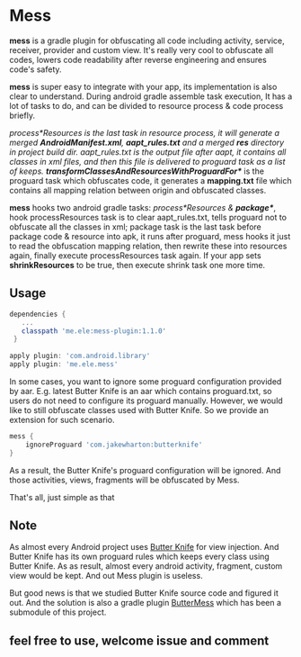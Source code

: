 # Mess


**mess** is a gradle plugin for obfuscating all code including activity, service, receiver, provider and custom view. It's really very cool to obfuscate all codes, lowers code readability after reverse engineering and ensures code's safety. 

**mess** is super easy to integrate with your app, its implementation is also clear to understand. During android gradle assemble task execution, It has a lot of tasks to do,  and can be divided to resource process & code process briefly.  

 **process\**Resources** is the last task in resource process, it will generate a merged **AndroidManifest.xml**,  **aapt_rules.txt**  and  a merged **res** directory in project build dir.  aapt_rules.txt is the output file after aapt, it contains all classes in xml files, and then this file is delivered to proguard task as a list of keeps. 
 **transformClassesAndResourcesWithProguardFor\**** is the proguard task which obfuscates code,  it generates a **mapping.txt** file which contains all mapping relation between origin and obfuscated classes. 
 
 **mess** hooks two android gradle tasks: **process\**Resources** & **package\****, hook processResources task is to clear aapt_rules.txt,  tells proguard not to obfuscate all the classes in xml;  package task is the last task before package code & resource into apk, it runs after proguard, mess hooks it just to read the obfuscation mapping relation, then rewrite these into resources again, finally execute processResources task again. If your app sets **shrinkResources** to be true, then execute shrink task one more time. 
 


## Usage

```groovy
dependencies {
   ...
   classpath 'me.ele:mess-plugin:1.1.0'
 }
  
apply plugin: 'com.android.library'
apply plugin: 'me.ele.mess'

```

In some cases, you want to ignore some proguard configuration provided by aar. E.g. latest Butter Knife is an aar which contains proguard.txt, so users do not need to configure its proguard manually.
However, we would like to still obfuscate classes used with Butter Knife. So we provide an extension for such scenario.

```groovy
mess {
    ignoreProguard 'com.jakewharton:butterknife'
}
```

As a result, the Butter Knife's proguard configuration will be ignored. And those activities, views, fragments will be obfuscated by Mess.

That's all, just simple as that

## Note
As almost every Android project uses [Butter Knife](https://jakewharton.github.io/butterknife/) for view injection. And Butter Knife has its own proguard rules which keeps every class using Butter Knife. As as result, almost every android activity, fragment, custom view would be kept. And out Mess plugin is useless.

But good news is that we studied Butter Knife source code and figured it out. And the solution is also a gradle plugin [ButterMess](https://github.com/peacepassion/ButterMess) which has been a submodule of this project.

## feel free to use, welcome issue and comment


